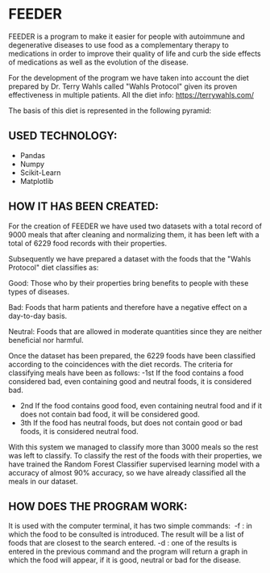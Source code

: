 # FEEDER

FEEDER is a program to make it easier for people with autoimmune and degenerative diseases to use food as a complementary therapy to medications in order to improve their quality of life and curb the side effects of medications as well as the evolution of the disease.

For the development of the program we have taken into account the diet prepared by Dr. Terry Wahls called "Wahls Protocol" given its proven effectiveness in multiple patients. All the diet info: https://terrywahls.com/

The basis of this diet is represented in the following pyramid:



## USED TECHNOLOGY:
- Pandas
- Numpy
- Scikit-Learn
- Matplotlib

## HOW IT HAS BEEN CREATED:

For the creation of FEEDER we have used two datasets with a total record of 9000 meals that after cleaning and normalizing them, it has been left with a total of 6229 food records with their properties.

Subsequently we have prepared a dataset with the foods that the "Wahls Protocol" diet classifies as:

Good: Those who by their properties bring benefits to people with these types of diseases.

Bad: Foods that harm patients and therefore have a negative effect on a day-to-day basis.

Neutral: Foods that are allowed in moderate quantities since they are neither beneficial nor harmful.

Once the dataset has been prepared, the 6229 foods have been classified according to the coincidences with the diet records. The criteria for classifying meals have been as follows:
-1st If the food contains a food considered bad, even containing good and neutral foods, it is considered bad.
- 2nd If the food contains good food, even containing neutral food and if it does not contain bad food, it will be considered good.
- 3th If the food has neutral foods, but does not contain good or bad foods, it is considered neutral food.

With this system we managed to classify more than 3000 meals so the rest was left to classify. To classify the rest of the foods with their properties, we have trained the Random Forest Classifier supervised learning model with a accuracy of almost 90% accuracy, so we have already classified all the meals in our dataset.


## HOW DOES THE PROGRAM WORK:

It is used with the computer terminal, it has two simple commands:
 -f <food>: in which the food to be consulted is introduced.
The result will be a list of foods that are closest to the search entered.
-d <plate>: one of the results is entered in the previous command and the program will return a graph in which the food will appear, if it is good, neutral or bad for the disease.

